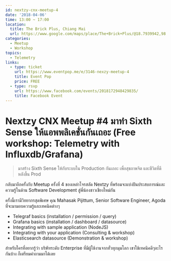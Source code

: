 ```yaml
---
id: nextzy-cnx-meetup-4
date: '2018-04-06'
time: 13:00 ~ 17:00
location:
  title: The Brick Plus, Chiang Mai
  url: https://www.google.com/maps/place/The+Brick+Plus/@18.7939942,98.9703277,17z/data=!4m8!1m2!2m1!1sthe+brick+plus!3m4!1s0x30da3a888cd9125f:0xd5cddeeabc90b5fc!8m2!3d18.7948966!4d98.9719646
categories:
  - Meetup
  - Workshop
topics:
  - Telemetry
links:
  - type: ticket
    url: https://www.eventpop.me/e/3146-nexzy-meetup-4
    title: Event Pop
    price: FREE
  - type: rsvp
    url: https://www.facebook.com/events/2018172948429835/
    title: Facebook Event
---
```


# Nextzy CNX Meetup #4 มาทำ Sixth Sense ให้แอพพลิเคชั่นกันเถอะ (Free workshop: Telemetry with Influxdb/Grafana)

> มาสร้าง Sixth Sense ให้กับระบบใน Production กันเถอะ เพื่อสุขภาพจิต และชีวิตที่ดีหลังขึ้น Prod

กลับมาอีกครั้งกับ Meetup ครั้งที่ 4 ของเหล่าโจรสลัด Nextzy ที่พร้อมจะแบ่งปันประสบการณ์และความรู้ในด้าน Software Development สู่พี่น้องชาวเชียงใหม่กัน

ครั้งนี้เรามีวิทยากรสุดพิเศษ คุณ Mahasak Pijittum, Senior Software Engineer, Agoda ที่จะมามอบความรู้และเทคนิคต่างๆ

- Telegraf basics (installation / permission / query)
- Grafana basics (installation / dashboard / datasource)
- Integrating with sample application (NodeJS)
- Integrating with your application (Consulting & workshop)
- Elasticsearch datasource (Demonstration & workshop)

สำหรับใครที่อยากรู้ว่า บริษัทระดับ Enterprise ที่มีผู้ใช้งานจากทั่วทุกมุมโลก เขาใช้เทคนิคดีๆอะไรกันบ้าง ก็เตรียมคำถามมาได้เลย
